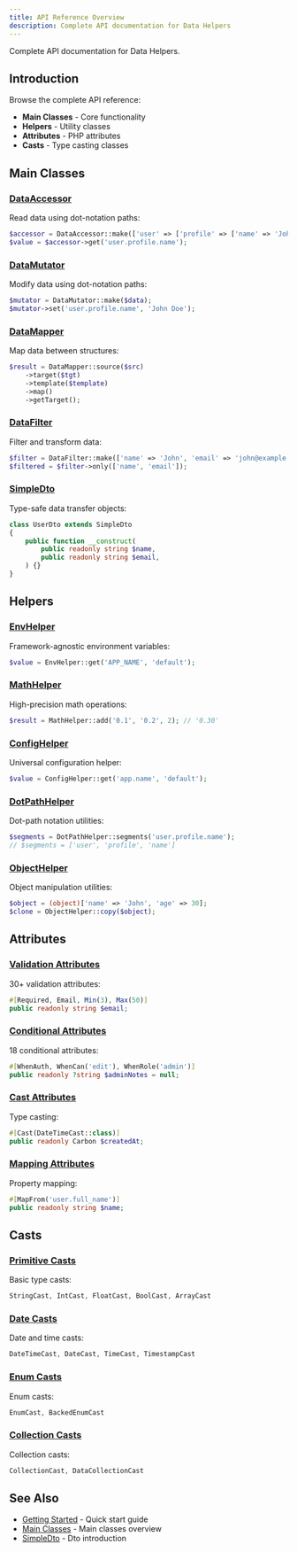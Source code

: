 ```yaml
---
title: API Reference Overview
description: Complete API documentation for Data Helpers
---
```


Complete API documentation for Data Helpers.

## Introduction

Browse the complete API reference:

- **Main Classes** - Core functionality
- **Helpers** - Utility classes
- **Attributes** - PHP attributes
- **Casts** - Type casting classes

## Main Classes

### [DataAccessor](/api/data-accessor/)

Read data using dot-notation paths:

```php
$accessor = DataAccessor::make(['user' => ['profile' => ['name' => 'John']]]);
$value = $accessor->get('user.profile.name');
```

### [DataMutator](/api/data-mutator/)

Modify data using dot-notation paths:

<!-- skip-test: requires $data variable -->
```php
$mutator = DataMutator::make($data);
$mutator->set('user.profile.name', 'John Doe');
```

### [DataMapper](/api/data-mapper/)

Map data between structures:

<!-- skip-test: requires variables -->
```php
$result = DataMapper::source($src)
    ->target($tgt)
    ->template($template)
    ->map()
    ->getTarget();
```

### [DataFilter](/api/data-filter/)

Filter and transform data:

```php
$filter = DataFilter::make(['name' => 'John', 'email' => 'john@example.com', 'age' => 30]);
$filtered = $filter->only(['name', 'email']);
```

### [SimpleDto](/api/simple-dto/)

Type-safe data transfer objects:

```php
class UserDto extends SimpleDto
{
    public function __construct(
        public readonly string $name,
        public readonly string $email,
    ) {}
}
```

## Helpers

### [EnvHelper](/api/helpers/#envhelper)

Framework-agnostic environment variables:

```php
$value = EnvHelper::get('APP_NAME', 'default');
```

### [MathHelper](/api/helpers/#mathhelper)

High-precision math operations:

```php
$result = MathHelper::add('0.1', '0.2', 2); // '0.30'
```

### [ConfigHelper](/api/helpers/#confighelper)

Universal configuration helper:

<!-- skip-test: ConfigHelper::get() is not static -->
```php
$value = ConfigHelper::get('app.name', 'default');
```

### [DotPathHelper](/api/helpers/#dotpathhelper)

Dot-path notation utilities:

```php
$segments = DotPathHelper::segments('user.profile.name');
// $segments = ['user', 'profile', 'name']
```

### [ObjectHelper](/api/helpers/#objecthelper)

Object manipulation utilities:

```php
$object = (object)['name' => 'John', 'age' => 30];
$clone = ObjectHelper::copy($object);
```

## Attributes

### [Validation Attributes](/api/attributes/#validation)

30+ validation attributes:

<!-- skip-test: incomplete code snippet -->
```php
#[Required, Email, Min(3), Max(50)]
public readonly string $email;
```

### [Conditional Attributes](/api/attributes/#conditional)

18 conditional attributes:

<!-- skip-test: incomplete code snippet -->
```php
#[WhenAuth, WhenCan('edit'), WhenRole('admin')]
public readonly ?string $adminNotes = null;
```

### [Cast Attributes](/api/attributes/#casting)

Type casting:

<!-- skip-test: incomplete code snippet -->
```php
#[Cast(DateTimeCast::class)]
public readonly Carbon $createdAt;
```

### [Mapping Attributes](/api/attributes/#mapping)

Property mapping:

<!-- skip-test: incomplete code snippet -->
```php
#[MapFrom('user.full_name')]
public readonly string $name;
```

## Casts

### [Primitive Casts](/api/casts/#primitive)

Basic type casts:

<!-- skip-test: list of class names -->
```php
StringCast, IntCast, FloatCast, BoolCast, ArrayCast
```

### [Date Casts](/api/casts/#date)

Date and time casts:

<!-- skip-test: list of class names -->
```php
DateTimeCast, DateCast, TimeCast, TimestampCast
```

### [Enum Casts](/api/casts/#enum)

Enum casts:

<!-- skip-test: list of class names -->
```php
EnumCast, BackedEnumCast
```

### [Collection Casts](/api/casts/#collection)

Collection casts:

<!-- skip-test: list of class names -->
```php
CollectionCast, DataCollectionCast
```

## See Also

- [Getting Started](/getting-started/quick-start/) - Quick start guide
- [Main Classes](/main-classes/overview/) - Main classes overview
- [SimpleDto](/simple-dto/introduction/) - Dto introduction
